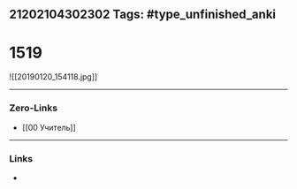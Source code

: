 21202104302302
Tags: #type_unfinished_anki 
---
# 1519

![[20190120_154118.jpg]]

---
### Zero-Links
- [[00 Учитель]]
---
### Links
-